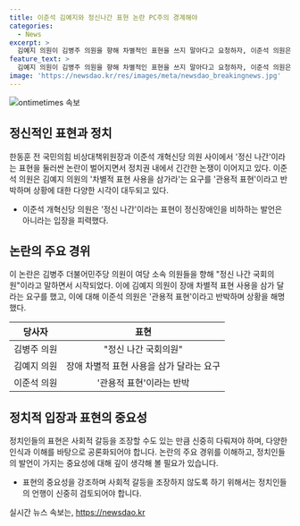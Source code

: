 ```yaml
---
title: 이준석 김예지와 정신나간 표현 논란 PC주의 경계해야
categories:
  - News
excerpt: >
  김예지 의원이 김병주 의원을 향해 차별적인 표현을 쓰지 말아다고 요청하자, 이준석 의원은 한동훈도 썼던 표현이라며 반박했다. 김병주 의원은 전날 정신 나간 국회의원이라고 말한 후 논란이 일었는데, 김예지 의원은 장애 차별적 표현을 쓰지 않겠다고 약속해달라며 요구했다. 
feature_text: >
  김예지 의원이 김병주 의원을 향해 차별적인 표현을 쓰지 말아다고 요청하자, 이준석 의원은 한동훈도 썼던 표현이라며 반박했다. 김병주 의원은 전날 정신 나간 국회의원이라고 말한 후 논란이 일었는데, 김예지 의원은 장애 차별적 표현을 쓰지 않겠다고 약속해달라며 요구했다. 
image: 'https://newsdao.kr/res/images/meta/newsdao_breakingnews.jpg'
---
```


<p><img src="https://newsdao.kr/res/images/meta/newsdao_breakingnews.jpg" alt="ontimetimes 속보" /></p>

<h2 data-ke-size="size26">정신적인 표현과 정치</h2>

<p data-ke-size="size16">한동훈 전 국민의힘 비상대책위원장과 이준석 개혁신당 의원 사이에서 '정신 나간'이라는 표현을 둘러싼 논란이 벌어지면서 정치권 내에서 긴간한 논쟁이 이어지고 있다. 이준석 의원은 김예지 의원의 '차별적 표현 사용을 삼가라'는 요구를 '관용적 표현'이라고 반박하며 상황에 대한 다양한 시각이 대두되고 있다.</p>

<ul>
<li>이준석 개혁신당 의원은 '정신 나간'이라는 표현이 정신장애인을 비하하는 발언은 아니라는 입장을 피력했다.</li>
</ul>

<h2 data-ke-size="size26">논란의 주요 경위</h2>

<p data-ke-size="size16">이 논란은 김병주 더불어민주당 의원이 여당 소속 의원들을 향해 "정신 나간 국회의원"이라고 말하면서 시작되었다. 이에 김예지 의원이 장애 차별적 표현 사용을 삼가 달라는 요구를 했고, 이에 대해 이준석 의원은 '관용적 표현'이라고 반박하며 상황을 해명했다.</p>

<table>
<thead>
<tr>
<th style="text-align: center;">당사자</th>
<th style="text-align: center;">표현</th>
</tr>
</thead>
<tr>
<td style="text-align: center;">김병주 의원</td>
<td style="text-align: center;">"정신 나간 국회의원"</td>
</tr>
<tr>
<td style="text-align: center;">김예지 의원</td>
<td style="text-align: center;">장애 차별적 표현 사용을 삼가 달라는 요구</td>
</tr>
<tr>
<td style="text-align: center;">이준석 의원</td>
<td style="text-align: center;">'관용적 표현'이라는 반박</td>
</tr>
</table>

<h2 data-ke-size="size26">정치적 입장과 표현의 중요성</h2>

<p data-ke-size="size16">정치인들의 표현은 사회적 갈등을 조장할 수도 있는 만큼 신중히 다뤄져야 하며, 다양한 인식과 이해를 바탕으로 공론화되어야 합니다. 논란의 주요 경위를 이해하고, 정치인들의 발언이 가지는 중요성에 대해 깊이 생각해 볼 필요가 있습니다.</p>

<ul>
<li>표현의 중요성을 강조하며 사회적 갈등을 조장하지 않도록 하기 위해서는 정치인들의 언행이 신중히 검토되어야 합니다.</li>
</ul>
실시간 뉴스 속보는, <a href="https://newsdao.kr" rel="dofollow">https://newsdao.kr</a>


